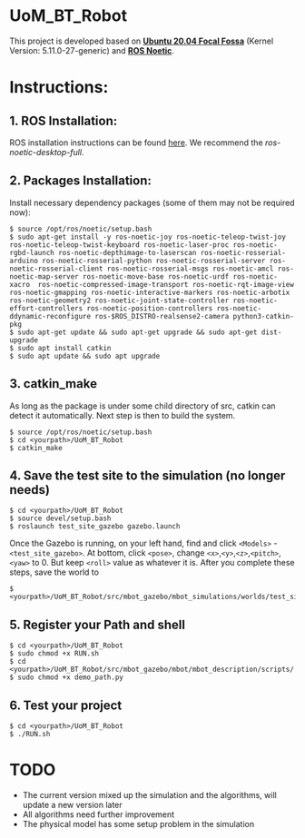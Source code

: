 # UoM_BT_Robot

This project is developed based on **[Ubuntu 20.04 Focal Fossa](https://releases.ubuntu.com/20.04/)** (Kernel Version: 5.11.0-27-generic) and **[ROS Noetic](http://wiki.ros.org/noetic)**.

# Instructions:
## 1. ROS Installation:
ROS installation instructions can be found [here](http://wiki.ros.org/noetic/Installation/Ubuntu). We recommend the *ros-noetic-desktop-full*.

## 2. Packages Installation:
Install necessary dependency packages (some of them may not be required now):

    $ source /opt/ros/noetic/setup.bash
    $ sudo apt-get install -y ros-noetic-joy ros-noetic-teleop-twist-joy ros-noetic-teleop-twist-keyboard ros-noetic-laser-proc ros-noetic-rgbd-launch ros-noetic-depthimage-to-laserscan ros-noetic-rosserial-arduino ros-noetic-rosserial-python ros-noetic-rosserial-server ros-noetic-rosserial-client ros-noetic-rosserial-msgs ros-noetic-amcl ros-noetic-map-server ros-noetic-move-base ros-noetic-urdf ros-noetic-xacro  ros-noetic-compressed-image-transport ros-noetic-rqt-image-view ros-noetic-gmapping ros-noetic-interactive-markers ros-noetic-arbotix ros-noetic-geometry2 ros-noetic-joint-state-controller ros-noetic-effort-controllers ros-noetic-position-controllers ros-noetic-ddynamic-reconfigure ros-$ROS_DISTRO-realsense2-camera python3-catkin-pkg
    $ sudo apt-get update && sudo apt-get upgrade && sudo apt-get dist-upgrade
    $ sudo apt install catkin
    $ sudo apt update && sudo apt upgrade

## 3. catkin_make
As long as the package is under some child directory of src, catkin can detect it automatically. Next step is then to build the system.

    $ source /opt/ros/noetic/setup.bash
    $ cd <yourpath>/UoM_BT_Robot
    $ catkin_make

## 4. Save the test site to the simulation (no longer needs)

    $ cd <yourpath>/UoM_BT_Robot
    $ source devel/setup.bash
    $ roslaunch test_site_gazebo gazebo.launch
    
Once the Gazebo is running, on your left hand, find and click `<Models>` - `<test_site_gazebo>`. At bottom, click `<pose>`, change `<x>`,`<y>`,`<z>`,`<pitch>`,`<yaw>` to 0. But keep `<roll>` value as whatever it is. After you complete these steps, save the world to 

    $ <yourpath>/UoM_BT_Robot/src/mbot_gazebo/mbot_simulations/worlds/test_site_gazebo.world
    
## 5. Register your Path and shell
    
    $ cd <yourpath>/UoM_BT_Robot
    $ sudo chmod +x RUN.sh
    $ cd <yourpath>/UoM_BT_Robot/src/mbot_gazebo/mbot/mbot_description/scripts/
    $ sudo chmod +x demo_path.py
    
## 6. Test your project

    $ cd <yourpath>/UoM_BT_Robot
    $ ./RUN.sh


# TODO
* The current version mixed up the simulation and the algorithms, will update a new version later
* All algorithms need further improvement
* The physical model has some setup problem in the simulation 

